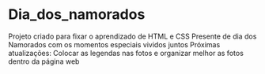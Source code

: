 # Dia_dos_namorados
Projeto criado para fixar o aprendizado de HTML e CSS
Presente de dia dos Namorados com os momentos especiais vividos juntos
Próximas atualizações: Colocar as legendas nas fotos e organizar melhor as fotos dentro da página web
